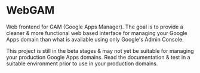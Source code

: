 # WebGAM
Web frontend for GAM (Google Apps Manager).  The goal is to provide a cleaner &amp; more functional web based interface for managing your Google Apps domain than what is available using only Google's Admin Console.

This project is still in the beta stages & may not yet be suitable for managing your production Google Apps domains.  Read the documentation & test in a suitable environment prior to use in your production domains.
